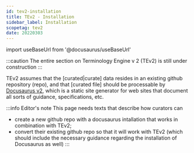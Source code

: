 ```yaml
---
id: tev2-installation
title: TEv2 - Installation
sidebar_label: Installation
scopetag: tev2
date: 20220303
---
```


import useBaseUrl from '@docusaurus/useBaseUrl'

:::caution
The entire section on Terminology Engine v 2 (TEv2) is still under construction
:::

TEv2 assumes that the [curated|curate] data resides in an existing github repository (repo), and that [curated file] should be processable by [Docusaurus v2](https://docusaurus.io/docs/docs-introduction), which is a static site generator for web sites that document all sorts of guidance, specifications, etc.

:::info Editor's note
This page needs texts that describe how curators can
- create a new github repo with a docusaurus intallation that works in combination with TEv2;
- convert their existing github repo so that it will work with TEv2 (which should include the necessary guidance regarding the installation of Docusaurus as well)
:::